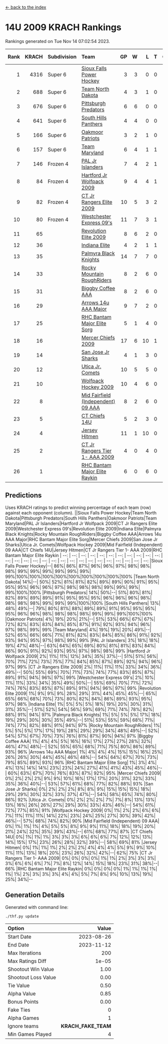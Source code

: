 [<- back to the index](readme.md)
# 14U 2009 KRACH Rankings
Rankings generated on Tue Nov 14 07:02:54 2023.

Rank|KRACH|Subdivision|Team|GP|W|L|T|OTW|OTL|SoS|Exp Wins|Win Diff
---:|---:|:---|:---|---:|---:|---:|---:|---:|---:|---:|---:|---:
1|4316|Super 6|[Sioux Falls Power Hockey](https://gamesheetstats.com/seasons/3664/teams/140999/schedule)|3|3|0|0|0|0|189|3.8|-0.0
2|688|Super 6|[Team North Dakota](https://gamesheetstats.com/seasons/3664/teams/141001/schedule)|4|3|1|0|0|0|910|3.8|-0.0
3|676|Super 6|[Pittsburgh Predators](https://gamesheetstats.com/seasons/3664/teams/140995/schedule)|6|6|0|0|0|0|15|6.8|-0.0
4|641|Super 6|[South Hills Panthers](https://gamesheetstats.com/seasons/3664/teams/160166/schedule)|4|4|0|0|0|0|20|4.9|0.0
5|166|Super 6|[Oakmoor Patriots](https://gamesheetstats.com/seasons/3664/teams/141002/schedule)|3|2|1|0|1|0|189|2.8|-0.0
6|157|Super 6|[Team Maryland](https://gamesheetstats.com/seasons/3664/teams/140998/schedule)|6|4|1|1|0|0|52|5.4|0.0
7|146|Frozen 4|[PAL Jr Islanders](https://gamesheetstats.com/seasons/3664/teams/140990/schedule)|7|4|2|1|0|0|157|5.4|0.0
8|84|Frozen 4|[Hartford Jr Wolfpack 2009](https://gamesheetstats.com/seasons/3664/teams/140979/schedule)|9|4|4|1|0|0|265|5.4|0.0
9|82|Frozen 4|[CT Jr Rangers Elite 2009](https://gamesheetstats.com/seasons/3664/teams/140980/schedule)|10|5|3|2|1|0|71|6.9|0.0
10|80|Frozen 4|[Westchester Express 09's](https://gamesheetstats.com/seasons/3664/teams/140992/schedule)|11|7|3|1|1|1|51|8.4|0.0
11|65||[Revolution Elite 2009](https://gamesheetstats.com/seasons/3664/teams/140996/schedule)|8|6|2|0|0|0|41|6.9|0.0
12|36||[Indiana Elite](https://gamesheetstats.com/seasons/3664/teams/144344/schedule)|4|2|1|1|0|0|20|3.4|0.0
13|35||[Palmyra Black Knights](https://gamesheetstats.com/seasons/3664/teams/140997/schedule)|14|7|7|0|0|0|164|7.9|0.0
14|33||[Rocky Mountain RoughRiders](https://gamesheetstats.com/seasons/3664/teams/144346/schedule)|8|2|6|0|0|0|628|2.8|-0.0
15|31||[Biggby Coffee AAA](https://gamesheetstats.com/seasons/3664/teams/144343/schedule)|8|2|6|0|0|1|678|2.8|-0.0
16|29||[Arrows 14u AAA Major](https://gamesheetstats.com/seasons/3664/teams/140993/schedule)|9|7|2|0|0|0|13|7.9|0.0
17|25||[RHC Bantam Major Elite Sorg](https://gamesheetstats.com/seasons/3664/teams/140985/schedule)|5|1|4|0|0|0|90|1.9|0.0
18|16||[Mercer Chiefs 2009](https://gamesheetstats.com/seasons/3664/teams/140987/schedule)|17|6|10|1|1|1|71|7.4|0.0
19|14||[San Jose Jr Sharks](https://gamesheetstats.com/seasons/3664/teams/141003/schedule)|4|1|3|0|0|0|146|1.9|0.0
20|12||[Utica Jr. Comets](https://gamesheetstats.com/seasons/3664/teams/140994/schedule)|10|5|5|0|0|0|131|5.9|0.0
21|10||[Wolfpack Hockey 2009](https://gamesheetstats.com/seasons/3664/teams/140986/schedule)|10|4|6|0|0|1|27|4.9|0.0
22|8||[Mid Fairfield (Independent) 09 AAA](https://gamesheetstats.com/seasons/3664/teams/140981/schedule)|8|2|6|0|0|0|32|2.9|0.0
23|5||[CT Chiefs 14U](https://gamesheetstats.com/seasons/3664/teams/140982/schedule)|5|2|3|0|0|0|12|2.9|0.0
24|4||[Jersey Hitmen](https://gamesheetstats.com/seasons/3664/teams/140988/schedule)|11|1|10|0|0|0|137|1.9|0.0
25|2||[CT Jr Rangers Tier 1- AAA 2009](https://gamesheetstats.com/seasons/3664/teams/140983/schedule)|4|0|4|0|0|0|17|0.9|0.0
26|1||[RHC Bantam Major Elite Raykin](https://gamesheetstats.com/seasons/3664/teams/140989/schedule)|6|0|6|0|0|0|19|0.9|0.0

## Predictions
Uses KRACH ratings to predict winning percentage of each team (row) against each opponent (column).
||Sioux Falls Power Hockey|Team North Dakota|Pittsburgh Predators|South Hills Panthers|Oakmoor Patriots|Team Maryland|PAL Jr Islanders|Hartford Jr Wolfpack 2009|CT Jr Rangers Elite 2009|Westchester Express 09's|Revolution Elite 2009|Indiana Elite|Palmyra Black Knights|Rocky Mountain RoughRiders|Biggby Coffee AAA|Arrows 14u AAA Major|RHC Bantam Major Elite Sorg|Mercer Chiefs 2009|San Jose Jr Sharks|Utica Jr. Comets|Wolfpack Hockey 2009|Mid Fairfield (Independent) 09 AAA|CT Chiefs 14U|Jersey Hitmen|CT Jr Rangers Tier 1- AAA 2009|RHC Bantam Major Elite Raykin
| --: | --: | --: | --: | --: | --: | --: | --: | --: | --: | --: | --: | --: | --: | --: | --: | --: | --: | --: | --: | --: | --: | --: | --: | --: | --: | --: 
|Sioux Falls Power Hockey|--| 86%| 86%| 87%| 96%| 96%| 97%| 98%| 98%| 98%| 99%| 99%| 99%| 99%| 99%| 99%| 99%|100%|100%|100%|100%|100%|100%|100%|100%|100%
|Team North Dakota| 14%|--| 50%| 52%| 81%| 81%| 82%| 89%| 89%| 90%| 91%| 95%| 95%| 95%| 96%| 96%| 97%| 98%| 98%| 98%| 99%| 99%| 99%| 99%|100%|100%
|Pittsburgh Predators| 14%| 50%|--| 51%| 80%| 81%| 82%| 89%| 89%| 89%| 91%| 95%| 95%| 95%| 96%| 96%| 96%| 98%| 98%| 98%| 98%| 99%| 99%| 99%|100%|100%
|South Hills Panthers| 13%| 48%| 49%|--| 79%| 80%| 81%| 88%| 89%| 89%| 91%| 95%| 95%| 95%| 95%| 96%| 96%| 98%| 98%| 98%| 98%| 99%| 99%| 99%|100%|100%
|Oakmoor Patriots|  4%| 19%| 20%| 21%|--| 51%| 53%| 66%| 67%| 67%| 72%| 82%| 83%| 83%| 84%| 85%| 87%| 91%| 92%| 93%| 94%| 96%| 97%| 98%| 99%| 99%
|Team Maryland|  4%| 19%| 19%| 20%| 49%|--| 52%| 65%| 66%| 66%| 71%| 81%| 82%| 83%| 84%| 85%| 86%| 91%| 92%| 93%| 94%| 95%| 97%| 98%| 99%| 99%
|PAL Jr Islanders|  3%| 18%| 18%| 19%| 47%| 48%|--| 63%| 64%| 65%| 69%| 80%| 81%| 81%| 83%| 84%| 86%| 90%| 91%| 92%| 93%| 95%| 97%| 98%| 98%| 99%
|Hartford Jr Wolfpack 2009|  2%| 11%| 11%| 12%| 34%| 35%| 37%|--| 51%| 51%| 56%| 70%| 71%| 72%| 73%| 75%| 77%| 84%| 85%| 87%| 89%| 92%| 94%| 96%| 97%| 99%
|CT Jr Rangers Elite 2009|  2%| 11%| 11%| 11%| 33%| 34%| 36%| 49%|--| 50%| 55%| 69%| 70%| 71%| 73%| 74%| 77%| 83%| 85%| 87%| 89%| 91%| 94%| 96%| 97%| 99%
|Westchester Express 09's|  2%| 10%| 11%| 11%| 33%| 34%| 35%| 49%| 50%|--| 55%| 69%| 70%| 71%| 72%| 74%| 76%| 83%| 85%| 87%| 89%| 91%| 94%| 96%| 97%| 99%
|Revolution Elite 2009|  1%|  9%|  9%|  9%| 28%| 29%| 31%| 44%| 45%| 45%|--| 65%| 65%| 66%| 68%| 70%| 73%| 80%| 82%| 84%| 86%| 89%| 93%| 95%| 97%| 98%
|Indiana Elite|  1%|  5%|  5%|  5%| 18%| 19%| 20%| 30%| 31%| 31%| 35%|--| 51%| 52%| 54%| 56%| 59%| 69%| 71%| 74%| 78%| 82%| 88%| 91%| 94%| 97%
|Palmyra Black Knights|  1%|  5%|  5%|  5%| 17%| 18%| 19%| 29%| 30%| 30%| 35%| 49%|--| 51%| 53%| 55%| 59%| 68%| 71%| 74%| 77%| 82%| 88%| 91%| 94%| 97%
|Rocky Mountain RoughRiders|  1%|  5%|  5%|  5%| 17%| 17%| 19%| 28%| 29%| 29%| 34%| 48%| 49%|--| 52%| 54%| 57%| 67%| 70%| 73%| 76%| 81%| 87%| 90%| 94%| 97%
|Biggby Coffee AAA|  1%|  4%|  4%|  5%| 16%| 16%| 17%| 27%| 27%| 28%| 32%| 46%| 47%| 48%|--| 52%| 55%| 65%| 68%| 71%| 75%| 80%| 86%| 89%| 93%| 96%
|Arrows 14u AAA Major|  1%|  4%|  4%|  4%| 15%| 15%| 16%| 25%| 26%| 26%| 30%| 44%| 45%| 46%| 48%|--| 54%| 64%| 67%| 70%| 73%| 79%| 85%| 89%| 93%| 96%
|RHC Bantam Major Elite Sorg|  1%|  3%|  4%|  4%| 13%| 14%| 14%| 23%| 23%| 24%| 27%| 41%| 41%| 43%| 45%| 46%|--| 60%| 63%| 67%| 70%| 76%| 83%| 87%| 92%| 95%
|Mercer Chiefs 2009|  0%|  2%|  2%|  2%|  9%|  9%| 10%| 16%| 17%| 17%| 20%| 31%| 32%| 33%| 35%| 36%| 40%|--| 53%| 57%| 61%| 68%| 77%| 82%| 88%| 93%
|San Jose Jr Sharks|  0%|  2%|  2%|  2%|  8%|  8%|  9%| 15%| 15%| 15%| 18%| 29%| 29%| 30%| 32%| 33%| 37%| 47%|--| 54%| 58%| 65%| 74%| 80%| 86%| 92%
|Utica Jr. Comets|  0%|  2%|  2%|  2%|  7%|  7%|  8%| 13%| 13%| 13%| 16%| 26%| 26%| 27%| 29%| 30%| 33%| 43%| 46%|--| 54%| 61%| 72%| 77%| 85%| 91%
|Wolfpack Hockey 2009|  0%|  1%|  2%|  2%|  6%|  6%|  7%| 11%| 11%| 11%| 14%| 22%| 23%| 24%| 25%| 27%| 30%| 39%| 42%| 46%|--| 57%| 68%| 74%| 82%| 90%
|Mid Fairfield (Independent) 09 AAA|  0%|  1%|  1%|  1%|  4%|  5%|  5%|  8%|  9%|  9%| 11%| 18%| 18%| 19%| 20%| 21%| 24%| 32%| 35%| 39%| 43%|--| 61%| 68%| 77%| 87%
|CT Chiefs 14U|  0%|  1%|  1%|  1%|  3%|  3%|  3%|  6%|  6%|  6%|  7%| 12%| 12%| 13%| 14%| 15%| 17%| 23%| 26%| 28%| 32%| 39%|--| 58%| 69%| 81%
|Jersey Hitmen|  0%|  1%|  1%|  1%|  2%|  2%|  2%|  4%|  4%|  4%|  5%|  9%|  9%| 10%| 11%| 11%| 13%| 18%| 20%| 23%| 26%| 32%| 42%|--| 62%| 75%
|CT Jr Rangers Tier 1- AAA 2009|  0%|  0%|  0%|  0%|  1%|  1%|  2%|  3%|  3%|  3%|  3%|  6%|  6%|  6%|  7%|  7%|  8%| 12%| 14%| 15%| 18%| 23%| 31%| 38%|--| 66%
|RHC Bantam Major Elite Raykin|  0%|  0%|  0%|  0%|  1%|  1%|  1%|  1%|  1%|  1%|  2%|  3%|  3%|  3%|  4%|  4%|  5%|  7%|  8%|  9%| 10%| 13%| 19%| 25%| 34%|--

## Generation Details

Generated with command line:
```
./thf.py update
```

| Option | Value |
| :----- | ----: |
| Start Date | 2023-08-26 |
| End Date | 2023-11-12 |
| Max Iterations | 200 |
| Max Ratings Diff | 1e-05 |
| Shootout Win Value | 1.00 |
| Shootout Loss Value | 0.00 |
| Tie Value | 0.50 |
| Alpha Value | 0.85 |
| Bonus Points | 0.00 |
| Fake Ties | 0 |
| Alpha Games | 1 |
| Ignore teams | __KRACH_FAKE_TEAM__ |
| Min Games Played | 4 |

